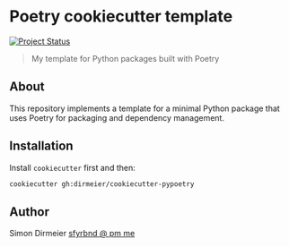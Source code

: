 # Poetry cookiecutter template

[![Project Status](http://www.repostatus.org/badges/latest/concept.svg)](http://www.repostatus.org/#concept)

> My template for Python packages built with Poetry

## About

This repository implements a template for a minimal Python package that uses Poetry for packaging and dependency management.

## Installation

Install `cookiecutter` first and then:

```bash
cookiecutter gh:dirmeier/cookiecutter-pypoetry
```

## Author

Simon Dirmeier <a href="mailto:sfyrbnd @ pm me">sfyrbnd @ pm me</a>


